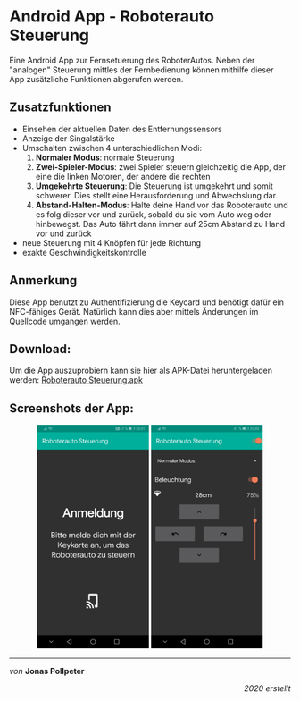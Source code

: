 # Android App - Roboterauto Steuerung
Eine Android App zur Fernsetuerung des RoboterAutos. 
Neben der "analogen" Steuerung mittles der Fernbedienung können mithilfe dieser App zusätzliche Funktionen abgerufen werden.

## Zusatzfunktionen
* Einsehen der aktuellen Daten des Entfernungssensors
* Anzeige der Singalstärke
* Umschalten zwischen 4 unterschiedlichen Modi:
  1. **Normaler Modus**: normale Steuerung
  2. **Zwei-Spieler-Modus**: zwei Spieler steuern gleichzeitig die App, der eine die linken Motoren, der andere die rechten
  3. **Umgekehrte Steuerung**: Die Steuerung ist umgekehrt und somit schwerer. Dies stellt eine Herausforderung und Abwechslung dar.
  4. **Abstand-Halten-Modus**: Halte deine Hand vor das Roboterauto und es folg dieser vor und zurück, sobald du sie vom Auto weg oder hinbewegst. Das Auto fährt dann immer auf 25cm Abstand zu Hand vor und zurück 
 * neue Steuerung mit 4 Knöpfen für jede Richtung
 * exakte Geschwindigkeitskontrolle

## Anmerkung
Diese App benutzt zu Authentifizierung die Keycard und benötigt dafür ein NFC-fähiges Gerät. Natürlich kann dies aber mittels Änderungen im Quellcode umgangen werden. 

## Download:
Um die App auszuprobiern kann sie hier als APK-Datei heruntergeladen werden: [Roboterauto Steuerung.apk](/Android%20App/RASteuerung/Download/Roboterauto%20Steuerung.apk?raw=true)

## Screenshots der App:
<div align="center">
    <img src="/Android%20App/RASteuerung/Screenshots/ScreenshotLogin.jpg?raw=true" width="200px"></img>
    <img src="/Android%20App/RASteuerung/Screenshots/ScreenshotMain.jpg?raw=true" width="200px"></img> 
</div>

---
_von_ **Jonas Pollpeter**
<p align=right><i>2020 erstellt</i></p>
